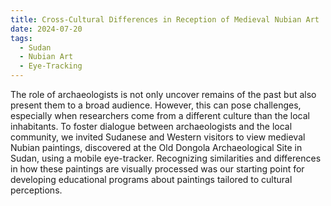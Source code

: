 ```yaml
---
title: Cross-Cultural Differences in Reception of Medieval Nubian Art
date: 2024-07-20
tags:
  - Sudan
  - Nubian Art
  - Eye-Tracking
---
```


The role of archaeologists is not only uncover remains of the past but also present them to a broad audience. However, this can pose challenges, especially when researchers come from a different culture than the local inhabitants. To foster dialogue between archaeologists and the local community, we invited Sudanese and Western visitors to view medieval Nubian paintings, discovered at the Old Dongola Archaeological Site in Sudan, using a mobile eye-tracker. Recognizing similarities and differences in how these paintings are visually processed was our starting point for developing educational programs about paintings tailored to cultural perceptions.

<!--more-->
